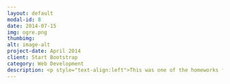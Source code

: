 ```yaml
---
layout: default
modal-id: 8
date: 2014-07-15
img: ogre.png
thumbimg:
alt: image-alt
project-date: April 2014
client: Start Bootstrap
category: Web Development
description: <p style="text-align:left">This was one of the homeworks for 3D game class in NTUST. In this homework,we were tasked with setting up a chain of events of objects interacting with each other and simulate it with a physics engine. We used Ogre3D for rendering the scene and Bullet Physics Library for simulating object physics. We also implemented water reflection and water waves with custom shaders.</br>The events are:</br>1.Wheel falling on a ramp from sky.</br>2.Wheel hits a tree and causes an apple to fall.</br>3.The apple lands on a button, activating the excavator.</br>4.The excavator was magnified by a mysterious machine.</br>5.Magnified excavator pushes a rocket to launch pad.</br>6.The launch pad launches the rocket.</br>7.The rocket flies back to start, exploding into a new wheel, and starts the chain of events again.</br>Below is the events in action.</br></br></p><iframe width="560" height="315" src="https://www.youtube.com/embed/I2-LNI1SkkU" frameborder="0" allowfullscreen></iframe><p style="text-align:left">Tools used:</br> - Visual Studio</br> - Ogre3D</br> - Bullet Physics Library</br> - Maya</br> - Some assets downloaded from internet.</p>
---
```

